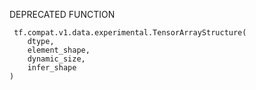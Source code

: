 DEPRECATED FUNCTION

```
 tf.compat.v1.data.experimental.TensorArrayStructure(
    dtype,
    element_shape,
    dynamic_size,
    infer_shape
)
```
